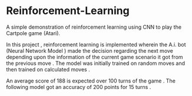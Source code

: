 # Reinforcement-Learning
A simple demonstration of reinforcement learning using CNN to play the Cartpole game (Atari).

In this project , reinforcement learning is implemented wherein the A.i. bot (Neural Network Model ) made the decision regarding the next move 
depending upon the information of the current game scenario it got from the previous move . The model was initially trained on random moves and then 
trained on calculated moves .


An average score of 188 is expected over 100 turns of the game . The following model got an accuracy of 200 points for 15 turns .

